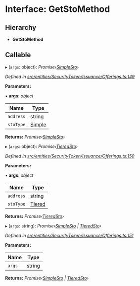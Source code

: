 # Interface: GetStoMethod

## Hierarchy

* **GetStoMethod**

## Callable

▸ (`args`: object): *Promise‹[SimpleSto](../classes/_entities_simplesto_.simplesto.md)›*

*Defined in [src/entities/SecurityToken/Issuance/Offerings.ts:149](https://github.com/PolymathNetwork/polymath-sdk/blob/550676f/src/entities/SecurityToken/Issuance/Offerings.ts#L149)*

**Parameters:**

▪ **args**: *object*

Name | Type |
------ | ------ |
`address` | string |
`stoType` | [Simple](../enums/_types_index_.stotype.md#simple) |

**Returns:** *Promise‹[SimpleSto](../classes/_entities_simplesto_.simplesto.md)›*

▸ (`args`: object): *Promise‹[TieredSto](../classes/_entities_tieredsto_.tieredsto.md)›*

*Defined in [src/entities/SecurityToken/Issuance/Offerings.ts:150](https://github.com/PolymathNetwork/polymath-sdk/blob/550676f/src/entities/SecurityToken/Issuance/Offerings.ts#L150)*

**Parameters:**

▪ **args**: *object*

Name | Type |
------ | ------ |
`address` | string |
`stoType` | [Tiered](../enums/_types_index_.stotype.md#tiered) |

**Returns:** *Promise‹[TieredSto](../classes/_entities_tieredsto_.tieredsto.md)›*

▸ (`args`: string): *Promise‹[SimpleSto](../classes/_entities_simplesto_.simplesto.md) | [TieredSto](../classes/_entities_tieredsto_.tieredsto.md)›*

*Defined in [src/entities/SecurityToken/Issuance/Offerings.ts:151](https://github.com/PolymathNetwork/polymath-sdk/blob/550676f/src/entities/SecurityToken/Issuance/Offerings.ts#L151)*

**Parameters:**

Name | Type |
------ | ------ |
`args` | string |

**Returns:** *Promise‹[SimpleSto](../classes/_entities_simplesto_.simplesto.md) | [TieredSto](../classes/_entities_tieredsto_.tieredsto.md)›*
